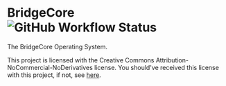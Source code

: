 # BridgeCore ![GitHub Workflow Status](https://img.shields.io/github/workflow/status/BridgeCore-OS/BridgeCore/Run%20cargo%20clippy%20and%20cargo%20test)

The BridgeCore Operating System.

This project is licensed with the Creative Commons Attribution-NoCommercial-NoDerivatives license. You should've
received this license with this project, if not, see [here](https://creativecommons.org/licenses/by-nc-nd/4.0/).
